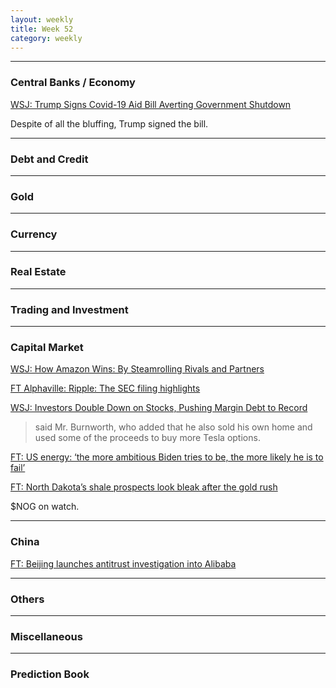 ```yaml
---
layout: weekly
title: Week 52
category: weekly
---
```


---
### Central Banks / Economy

[WSJ: Trump Signs Covid-19 Aid Bill Averting Government Shutdown](
https://www.wsj.com/articles/trump-signs-covid-19-aid-bill-averting-government-shutdown-11609117841)

Despite of all the bluffing, Trump signed the bill.

---
### Debt and Credit

---
### Gold

---
### Currency

---
### Real Estate

---
### Trading and Investment

---
### Capital Market

[WSJ: How Amazon Wins: By Steamrolling Rivals and Partners](
https://www.wsj.com/articles/amazon-competition-shopify-wayfair-allbirds-antitrust-11608235127)

[FT Alphaville: Ripple: The SEC filing highlights](
https://www.ft.com/content/25648f67-36bb-45f1-8e37-3dabd4c68e89)

[WSJ: Investors Double Down on Stocks, Pushing Margin Debt to Record](
https://www.wsj.com/articles/investors-double-down-on-stocks-pushing-margin-debt-to-record-11609077600)

> said Mr. Burnworth, who added that he also sold his own home and used some of the proceeds to buy more Tesla options.

[FT: US energy: ‘the more ambitious Biden tries to be, the more likely he is to fail’](
https://www.ft.com/content/a799d226-7bd3-41b9-98db-381fd8b36d64)

[FT: North Dakota’s shale prospects look bleak after the gold rush](
https://www.ft.com/content/399404be-230b-4bd0-832d-1aadc5bcde61)

$NOG on watch.

---
### China

[FT: Beijing launches antitrust investigation into Alibaba](
https://www.ft.com/content/bdcc073f-3b70-4411-92d7-ee36973a8b7a)

---
### Others

---
### Miscellaneous

---
### Prediction Book
